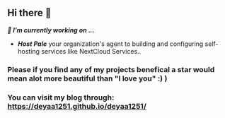 ## Hi there 👋
 ***🔭 I’m currently working on ...***
 - ***Host Pale*** your organization's agent to building and configuring self-hosting services like NextCloud Services..
### Please if you find any of my projects benefical a star would mean alot more beautiful than "I love you" :) )

### You can visit my blog through: https://deyaa1251.github.io/deyaa1251/
<!--
**deyaa1251/deyaa1251** is a ✨ _special_ ✨ repository because its `README.md` (this file) appears on your GitHub profile.

Here are some ideas to get you started:

- 🔭 I’m currently working on ...
- 🌱 I’m currently learning ...
- 👯 I’m looking to collaborate on ...
- 🤔 I’m looking for help with ...
- 💬 Ask me about ...
- 📫 How to reach me: ...
- 😄 Pronouns: ...
- ⚡ Fun fact: ...
-->
